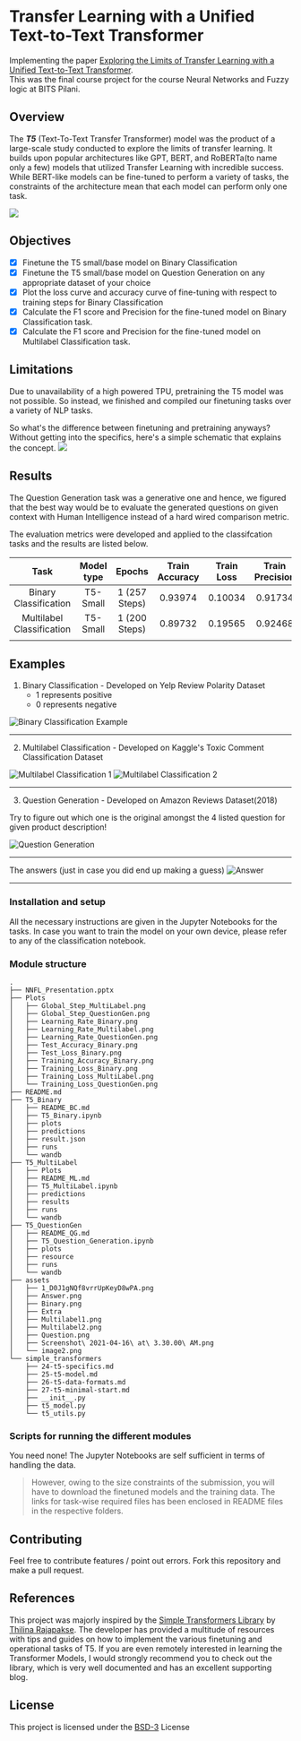 
# Transfer Learning with a Unified Text-to-Text Transformer
Implementing the paper [Exploring the Limits of Transfer Learning with a Unified Text-to-Text Transformer](https://arxiv.org/pdf/1910.10683.pdf).   
This was the final course project for the course Neural Networks and Fuzzy logic at BITS Pilani.

## Overview
The ***T5*** (Text-To-Text Transfer Transformer) model was the product of a large-scale study conducted to explore the limits of transfer learning. It builds upon popular architectures like GPT, BERT, and RoBERTa(to name only a few) models that utilized Transfer Learning with incredible success. While BERT-like models can be fine-tuned to perform a variety of tasks, the constraints of the architecture mean that each model can perform only one task.

![](assets/1_D0J1gNQf8vrrUpKeyD8wPA.png)

## Objectives
* [x] Finetune the T5 small/base model on Binary Classification
* [x] Finetune the T5 small/base model on Question Generation on any appropriate dataset of your choice
* [x] Plot the loss curve and accuracy curve of fine-tuning with respect to training steps for Binary Classification
* [x] Calculate the F1 score and Precision for the fine-tuned model on Binary Classification task.
* [x] Calculate the F1 score and Precision for the fine-tuned model on Multilabel Classification task.

## Limitations

Due to unavailability of a high powered TPU, pretraining the T5 model was not possible. So instead, we finished and compiled our finetuning tasks over a variety of NLP tasks.

So what's the difference between finetuning and pretraining anyways? Without getting into the specifics, here's a simple schematic that explains the concept.
![](assets/image2.png)

## Results

The Question Generation task was a generative one and hence, we figured that the best way would be to evaluate the generated questions on given context with Human Intelligence instead of a hard wired comparison metric.

The evaluation metrics were developed and applied to the classifcation tasks and the results are listed below. 

|             Task            | Model type |     Epochs     | Train Accuracy | Train Loss | Train Precision | Train F1 Score | Test Accuracy | Test Loss | Test Precision | Test F1 score |
|:---------------------------:|:----------:|:--------------:|:--------------:|:----------:|:---------------:|:--------------:|:-------------:|:---------:|:--------------:|:-------------:|
|   Binary Classification     |   T5-Small |  1 (257 Steps) |   0.93974      |   0.10034  |   0.91734       |   0.90763      |   0.92684     |   0.18327 |   0.92898      |   0.92818     |
|   Multilabel Classification |   T5-Small |  1 (200 Steps) |   0.89732      |   0.19565  |   0.92468       |   0.88743      |   0.90857     |   0.09889 |   0.90859      |   0.90803     |
|                             |            |                |                |            |                 |                |               |           |                |               |


## Examples
1. Binary Classification - Developed on Yelp Review Polarity Dataset
    - 1 represents positive
    - 0 represents negative

![Binary Classification Example](assets/Binary.png)
***
2. Multilabel Classification - Developed on Kaggle's Toxic Comment Classification Dataset

![Multilabel Classification 1](assets/Multilabel1.png)
![Multilabel Classification 2](assets/Multilabel2.png)
***
3. Question Generation - Developed on Amazon Reviews Dataset(2018)

Try to figure out which one is the original amongst the 4 listed question for given product description!

![Question Generation](assets/Question.png)
***
The answers (just in case you did end up making a guess)
![Answer](assets/Answer.png)
***

### Installation and setup


All the necessary instructions are given in the Jupyter Notebooks for the tasks. In case you want to train the model on your own device, please refer to any of the classification notebook.

### Module structure
```
.
├── NNFL_Presentation.pptx
├── Plots       
│   ├── Global_Step_MultiLabel.png
│   ├── Global_Step_QuestionGen.png
│   ├── Learning_Rate_Binary.png
│   ├── Learning_Rate_Multilabel.png
│   ├── Learning_Rate_QuestionGen.png
│   ├── Test_Accuracy_Binary.png
│   ├── Test_Loss_Binary.png
│   ├── Training_Accuracy_Binary.png
│   ├── Training_Loss_Binary.png
│   ├── Training_Loss_MultiLabel.png
│   └── Training_Loss_QuestionGen.png
├── README.md
├── T5_Binary
│   ├── README_BC.md
│   ├── T5_Binary.ipynb
│   ├── plots
│   ├── predictions
│   ├── result.json
│   ├── runs
│   └── wandb
├── T5_MultiLabel
│   ├── Plots
│   ├── README_ML.md
│   ├── T5_MultiLabel.ipynb
│   ├── predictions
│   ├── results
│   ├── runs
│   └── wandb
├── T5_QuestionGen
│   ├── README_QG.md
│   ├── T5_Question_Generation.ipynb
│   ├── plots
│   ├── resource
│   ├── runs
│   └── wandb
├── assets
│   ├── 1_D0J1gNQf8vrrUpKeyD8wPA.png
│   ├── Answer.png
│   ├── Binary.png
│   ├── Extra
│   ├── Multilabel1.png
│   ├── Multilabel2.png
│   ├── Question.png
│   ├── Screenshot\ 2021-04-16\ at\ 3.30.00\ AM.png
│   └── image2.png
└── simple_transformers
    ├── 24-t5-specifics.md
    ├── 25-t5-model.md
    ├── 26-t5-data-formats.md
    ├── 27-t5-minimal-start.md
    ├── __init__.py
    ├── t5_model.py
    └── t5_utils.py
```

### Scripts for running the different modules

You need none! The Jupyter Notebooks are self sufficient in terms of handling the data.
> However, owing to the size constraints of the submission, you will have to download the finetuned models and the training data. The links for task-wise required files has been enclosed in README files in the respective folders.

## Contributing
Feel free to contribute features / point out errors. Fork this repository and make a pull request.  

## References
This project was majorly inspired by the [Simple Transformers Library](https://github.com/ThilinaRajapakse/simpletransformers) by [Thilina Rajapakse](https://github.com/ThilinaRajapakse). The developer has provided a multitude of resources with tips and guides on how to implement the various finetuning and operational tasks of T5. If you are even remotely interested in learning the Transformer Models, I would strongly recommend you to check out the library, which is very well documented and has an excellent supporting blog.

## License
This project is licensed under the [BSD-3](https://opensource.org/licenses/BSD-3-Clause) License
